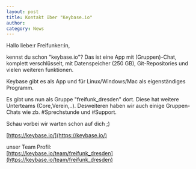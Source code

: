 ```yaml
---
layout: post
title: Kontakt über "Keybase.io"
author:
category: News
---
```


Hallo liebe:r Freifunker:in,

kennst du schon "keybase.io"? Das ist eine App mit (Gruppen)-Chat, komplett
verschlüsselt, mit Datenspeicher (250 GB), Git-Repositories und vielen weiteren funktionen.

Keybase gibt es als App und für Linux/Windows/Mac als eigenständiges Programm.

Es gibt uns nun als Gruppe "freifunk_dresden" dort. Diese hat weitere
Unterteams (Core,Verein,..). Desweiteren haben wir auch einige Gruppen-Chats wie zb. #Sprechstunde und #Support.

Schau vorbei wir warten schon auf dich ;)

[https://keybase.io/](https://keybase.io/)

unser Team Profil:<br />
[https://keybase.io/team/freifunk_dresden](https://keybase.io/team/freifunk_dresden)
